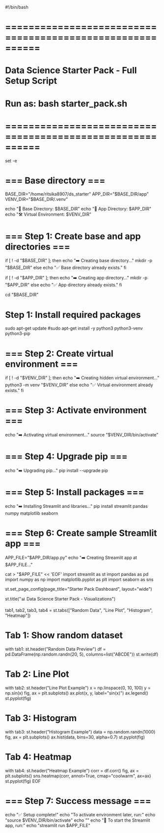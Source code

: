 #!/bin/bash
# ==========================================================
# Data Science Starter Pack - Full Setup Script
# Run as: bash starter_pack.sh
# ==========================================================

set -e

# === Base directory ===
BASE_DIR="/home/ritsika8907/ds_starter"
APP_DIR="$BASE_DIR/app"
VENV_DIR="$BASE_DIR/.venv"

echo "📂 Base Directory: $BASE_DIR"
echo "📂 App Directory: $APP_DIR"
echo "🛠️ Virtual Environment: $VENV_DIR"

# === Step 1: Create base and app directories ===
if [ ! -d "$BASE_DIR" ]; then
  echo "➡️ Creating base directory..."
  mkdir -p "$BASE_DIR"
else
  echo "✅ Base directory already exists."
fi

if [ ! -d "$APP_DIR" ]; then
  echo "➡️ Creating app directory..."
  mkdir -p "$APP_DIR"
else
  echo "✅ App directory already exists."
fi

cd "$BASE_DIR"


# Step 1: Install required packages
sudo apt-get update
#sudo apt-get install -y python3 python3-venv python3-pip


# === Step 2: Create virtual environment ===
if [ ! -d "$VENV_DIR" ]; then
  echo "➡️ Creating hidden virtual environment..."
  python3 -m venv "$VENV_DIR"
else
  echo "✅ Virtual environment already exists."
fi

# === Step 3: Activate environment ===
echo "➡️ Activating virtual environment..."
source "$VENV_DIR/bin/activate"

# === Step 4: Upgrade pip ===
echo "➡️ Upgrading pip..."
pip install --upgrade pip

# === Step 5: Install packages ===
echo "➡️ Installing Streamlit and libraries..."
pip install streamlit pandas numpy matplotlib seaborn

# === Step 6: Create sample Streamlit app ===
APP_FILE="$APP_DIR/app.py"
echo "➡️ Creating Streamlit app at $APP_FILE..."

cat > "$APP_FILE" << 'EOF'
import streamlit as st
import pandas as pd
import numpy as np
import matplotlib.pyplot as plt
import seaborn as sns

st.set_page_config(page_title="Starter Pack Dashboard", layout="wide")

st.title("📊 Data Science Starter Pack - Visualizations")

tab1, tab2, tab3, tab4 = st.tabs(["Random Data", "Line Plot", "Histogram", "Heatmap"])

# Tab 1: Show random dataset
with tab1:
    st.header("Random Data Preview")
    df = pd.DataFrame(np.random.randn(20, 5), columns=list("ABCDE"))
    st.write(df)

# Tab 2: Line Plot
with tab2:
    st.header("Line Plot Example")
    x = np.linspace(0, 10, 100)
    y = np.sin(x)
    fig, ax = plt.subplots()
    ax.plot(x, y, label="sin(x)")
    ax.legend()
    st.pyplot(fig)

# Tab 3: Histogram
with tab3:
    st.header("Histogram Example")
    data = np.random.randn(1000)
    fig, ax = plt.subplots()
    ax.hist(data, bins=30, alpha=0.7)
    st.pyplot(fig)

# Tab 4: Heatmap
with tab4:
    st.header("Heatmap Example")
    corr = df.corr()
    fig, ax = plt.subplots()
    sns.heatmap(corr, annot=True, cmap="coolwarm", ax=ax)
    st.pyplot(fig)
EOF

# === Step 7: Success message ===
echo "✅ Setup complete!"
echo "To activate environment later, run:"
echo "source $VENV_DIR/bin/activate"
echo ""
echo "🚀 To start the Streamlit app, run:"
echo "streamlit run $APP_FILE"